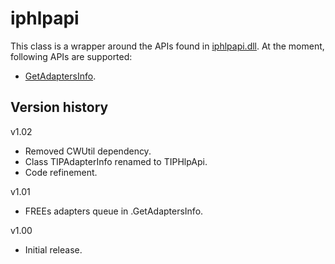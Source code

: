 # iphlpapi

This class is a wrapper around the APIs found in [iphlpapi.dll](https://learn.microsoft.com/en-us/windows/win32/api/iphlpapi/).
At the moment, following APIs are supported:

- [GetAdaptersInfo](https://learn.microsoft.com/en-us/windows/win32/api/iphlpapi/nf-iphlpapi-getadaptersinfo).

## Version history
v1.02
- Removed CWUtil dependency.
- Class TIPAdapterInfo renamed to TIPHlpApi.
- Code refinement.

v1.01
- FREEs adapters queue in .GetAdaptersInfo.

v1.00
- Initial release.